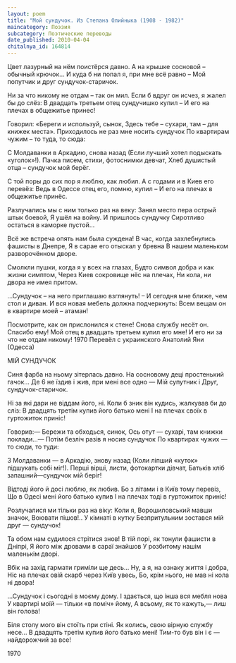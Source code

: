 ```yaml
---
layout: poem
title: "Мой сундучок. Из Степана Олийныка (1908 - 1982)"
maincategory: Поэзия
subcategory: Поэтические переводы
date_published: 2010-04-04
chitalnya_id: 164814
---
```




Цвет лазурный на нём поистёрся давно. 
А на крышке сосновой – обычный крючок… 
И куда б ни попал я, при мне всё равно – 
Мой попутчик и друг сундучок-старичок. 

Ни за что никому не отдам – так он мил. 
Если б вдруг он исчез, я жалел бы до слёз: 
В двадцать третьем отец сундучишко купил – 
И его на плечах в общежитье принес! 

Говорил: «Береги и используй, сынок, 
Здесь тебе – сухари, там – для книжек места». 
Приходилось не раз мне носить сундучок 
По квартирам чужим – то туда, то сюда: 

С Молдаванки в Аркадию, снова назад 
(Если лучший хотел подыскать «уголок»!). 
Пачка писем, стихи, фотоснимки девчат, 
Хлеб душистый отца – сундучок мой берёг. 

С той поры до сих пор я люблю, как любил. 
А с годами и в Киев его перевёз: 
Ведь в Одессе отец его, помню, купил – 
И его на плечах в общежитье принёс. 

Разлучались мы с ним только раз на веку: 
Занял место пера острый штык боевой, 
Я ушёл на войну. И пришлось сундучку 
Сиротливо остаться в каморке пустой... 

Всё же встреча опять нам была суждена! 
В час, когда захлебнулись фашисты в Днепре, 
Я в сарае его отыскал у бревна 
В нашем маленьком разворочённом дворе. 

Смолкли пушки, когда я у всех на глазах, 
Будто символ добра и как жизни симптом, 
Через Киев сокровище нёс на плечах, 
Ни кола, ни двора не имея притом. 

…Сундучок – на него приглашаю взглянуть! – 
И сегодня мне ближе, чем стол и диван. 
И вся новая мебель должна подчеркнуть: 
Всем вещам он в квартире моей – атаман! 

Посмотрите, как он прислонился к стене! 
Снова службу несёт он. Спасибо ему! 
Мой отец в двадцать третьем купил его мне! 
И его ни за что не отдам никому! 
1970 
Перевёл с украинского Анатолий Яни (Одесса) 

МІЙ СУНДУЧОК 

Синя фарба на ньому зітерлась давно. 
На сосновому деці простенький гачок... 
Де 6 не їздив і жив, при мені все одно — 
Мій супутник і Друг, сундучок-старичок. 

Ні за які дари не віддам його, ні. 
Коли б зник він кудись, жалкував би до сліз: 
В двадцять третім купив його батько мені 
І на плечах своїх в гуртожиток приніс! 

Говорив:— Бережи та обходься, синок, 
Ось отут — сухарі, там книжки поклади...— 
Потім безліч разів я носив сундучок 
По квартирах чужих — то сюди, то туди: 

З Молдаванки — в Аркадію, знову назад 
(Коли ліпший «куток» підшукать собі міг!). 
Перші вірші, листи, фотокартки дівчат, 
Батьків хліб запашний—сундучок мій беріг! 

Відтоді його й досі люблю, як любив. 
Бо з літами і в Київ тому перевіз, 
Що в Одесі мені його батько купив 
І на плечах тоді в гуртожиток приніс! 

Розлучалися ми тільки раз на віку: 
Коли я, Ворошиловський мавши значок, 
Воювати пішов!.. 
У кімнаті в кутку 
Безпритульним зостався мій друг — 
сундучок! 

Та обом нам судилося стрітися знов! 
В тій порі, як тонули фашисти в Дніпрі, 
Я його між дровами в сараї знайшов 
У розбитому нашім маленькім дворі. 

Вбік на захід гармати гриміли ще десь... 
Ну, а я, на ознаку життя і добра, 
Ніс на плечах овій скарб через Київ увесь, 
Бо, крім нього, не мав ні кола ні двора! 

...Сундучок і сьогодні в моєму дому. 
І здається, що інша вся мебля нова 
У квартирі моїй — тільки «в поміч» йому, 
А всьому, як то кажуть,— лиш він голова! 

Біля столу мого він стоїть при стіні. 
Як колись, свою вірную службу несе... 
В двадцять третім купив його батько мені! 
Тим-то був він і є — найдорожчий за все! 

1970






